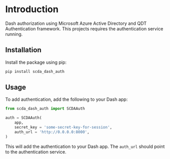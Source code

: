 # Introduction

Dash authorization using Microsoft Azure Active Directory and QDT Authentication framework.
This projects requires the authentication service running.

## Installation

Install the package using pip:

```bash
pip install scda_dash_auth
```

## Usage

To add authentication, add the following to your Dash app:

```python
from scda_dash_auth import SCDAAuth

auth = SCDAAuth(
    app,
    secret_key = 'some-secret-key-for-session',
    auth_url = 'http://0.0.0.0:8000',
)
```

This will add the authentication to your Dash app. The `auth_url` should point to the authentication service.

